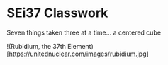 # SEi37 Classwork

Seven things taken three at a time... a centered cube

!(Rubidium, the 37th Element)[https://unitednuclear.com/images/rubidium.jpg]
